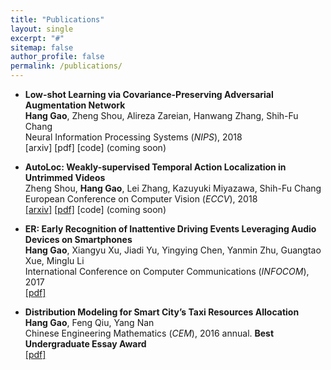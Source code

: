```yaml
---
title: "Publications"
layout: single
excerpt: "#"
sitemap: false
author_profile: false
permalink: /publications/
---
```


+ **Low-shot Learning via Covariance-Preserving Adversarial Augmentation Network** <br>
**Hang Gao**, Zheng Shou, Alireza Zareian, Hanwang Zhang, Shih-Fu Chang <br>
Neural Information Processing Systems (*NIPS*), 2018 <br>
[arxiv] [pdf] [code] (coming soon)


+ **AutoLoc: Weakly-supervised Temporal Action Localization in Untrimmed Videos** <br>
Zheng Shou, **Hang Gao**, Lei Zhang, Kazuyuki Miyazawa, Shih-Fu Chang <br>
European Conference on Computer Vision (*ECCV*), 2018 <br>
[[arxiv]](https://arxiv.org/abs/1807.08333) [[pdf]](https://arxiv.org/pdf/1807.08333.pdf) [code] (coming soon)


+ **ER: Early Recognition of Inattentive Driving Events Leveraging Audio Devices on Smartphones** <br>
**Hang Gao**, Xiangyu Xu, Jiadi Yu, Yingying Chen, Yanmin Zhu, Guangtao Xue, Minglu Li <br>
International Conference on Computer Communications (*INFOCOM*), 2017 <br>
[[pdf]](../docs/er-infocom17.pdf)


+ **Distribution Modeling for Smart City’s Taxi Resources Allocation** <br>
**Hang Gao**, Feng Qiu, Yang Nan <br>
Chinese Engineering Mathematics (*CEM*), 2016 annual. **Best Undergraduate Essay Award** <br>
[[pdf]](../docs/dist-model-cem16.pdf)
